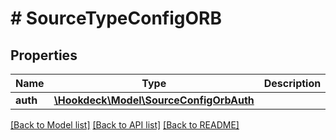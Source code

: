 # # SourceTypeConfigORB

## Properties

Name | Type | Description | Notes
------------ | ------------- | ------------- | -------------
**auth** | [**\Hookdeck\Model\SourceConfigOrbAuth**](SourceConfigOrbAuth.md) |  | [optional]

[[Back to Model list]](../../README.md#models) [[Back to API list]](../../README.md#endpoints) [[Back to README]](../../README.md)
